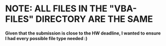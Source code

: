 # NOTE: ALL FILES IN THE "VBA-FILES" DIRECTORY ARE THE SAME
#### Given that the submission is close to the HW deadline, I wanted to ensure I had every possible file type needed :)
